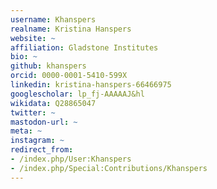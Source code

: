 ```yaml
---
username: Khanspers
realname: Kristina Hanspers
website: ~
affiliation: Gladstone Institutes
bio: ~
github: khanspers
orcid: 0000-0001-5410-599X
linkedin: kristina-hanspers-66466975
googlescholar: lp_fj-AAAAAJ&hl
wikidata: Q28865047
twitter: ~
mastodon-url: ~
meta: ~
instagram: ~
redirect_from:
- /index.php/User:Khanspers
- /index.php/Special:Contributions/Khanspers
---
```

